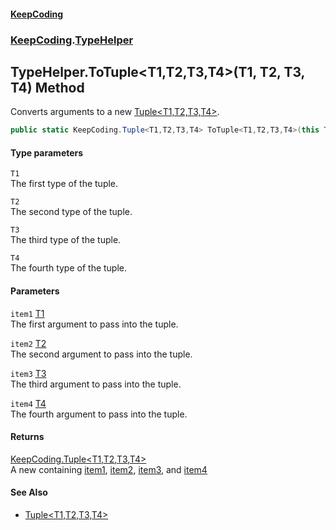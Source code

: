 #### [KeepCoding](index.md 'index')
### [KeepCoding](KeepCoding.md 'KeepCoding').[TypeHelper](KeepCoding_TypeHelper.md 'KeepCoding.TypeHelper')
## TypeHelper.ToTuple&lt;T1,T2,T3,T4&gt;(T1, T2, T3, T4) Method
Converts arguments to a new [Tuple&lt;T1,T2,T3,T4&gt;](KeepCoding_Tuple_T1_T2_T3_T4_.md 'KeepCoding.Tuple&lt;T1,T2,T3,T4&gt;').  
```csharp
public static KeepCoding.Tuple<T1,T2,T3,T4> ToTuple<T1,T2,T3,T4>(this T1 item1, T2 item2, T3 item3, T4 item4);
```
#### Type parameters
<a name='KeepCoding_TypeHelper_ToTuple_T1_T2_T3_T4_(T1_T2_T3_T4)_T1'></a>
`T1`  
The first type of the tuple.
  
<a name='KeepCoding_TypeHelper_ToTuple_T1_T2_T3_T4_(T1_T2_T3_T4)_T2'></a>
`T2`  
The second type of the tuple.
  
<a name='KeepCoding_TypeHelper_ToTuple_T1_T2_T3_T4_(T1_T2_T3_T4)_T3'></a>
`T3`  
The third type of the tuple.
  
<a name='KeepCoding_TypeHelper_ToTuple_T1_T2_T3_T4_(T1_T2_T3_T4)_T4'></a>
`T4`  
The fourth type of the tuple.
  
#### Parameters
<a name='KeepCoding_TypeHelper_ToTuple_T1_T2_T3_T4_(T1_T2_T3_T4)_item1'></a>
`item1` [T1](KeepCoding_TypeHelper_ToTuple_T1_T2_T3_T4_(T1_T2_T3_T4).md#KeepCoding_TypeHelper_ToTuple_T1_T2_T3_T4_(T1_T2_T3_T4)_T1 'KeepCoding.TypeHelper.ToTuple&lt;T1,T2,T3,T4&gt;(T1, T2, T3, T4).T1')  
The first argument to pass into the tuple.
  
<a name='KeepCoding_TypeHelper_ToTuple_T1_T2_T3_T4_(T1_T2_T3_T4)_item2'></a>
`item2` [T2](KeepCoding_TypeHelper_ToTuple_T1_T2_T3_T4_(T1_T2_T3_T4).md#KeepCoding_TypeHelper_ToTuple_T1_T2_T3_T4_(T1_T2_T3_T4)_T2 'KeepCoding.TypeHelper.ToTuple&lt;T1,T2,T3,T4&gt;(T1, T2, T3, T4).T2')  
The second argument to pass into the tuple.
  
<a name='KeepCoding_TypeHelper_ToTuple_T1_T2_T3_T4_(T1_T2_T3_T4)_item3'></a>
`item3` [T3](KeepCoding_TypeHelper_ToTuple_T1_T2_T3_T4_(T1_T2_T3_T4).md#KeepCoding_TypeHelper_ToTuple_T1_T2_T3_T4_(T1_T2_T3_T4)_T3 'KeepCoding.TypeHelper.ToTuple&lt;T1,T2,T3,T4&gt;(T1, T2, T3, T4).T3')  
The third argument to pass into the tuple.
  
<a name='KeepCoding_TypeHelper_ToTuple_T1_T2_T3_T4_(T1_T2_T3_T4)_item4'></a>
`item4` [T4](KeepCoding_TypeHelper_ToTuple_T1_T2_T3_T4_(T1_T2_T3_T4).md#KeepCoding_TypeHelper_ToTuple_T1_T2_T3_T4_(T1_T2_T3_T4)_T4 'KeepCoding.TypeHelper.ToTuple&lt;T1,T2,T3,T4&gt;(T1, T2, T3, T4).T4')  
The fourth argument to pass into the tuple.
  
#### Returns
[KeepCoding.Tuple&lt;](KeepCoding_Tuple_T1_T2_T3_T4_.md 'KeepCoding.Tuple&lt;T1,T2,T3,T4&gt;')[T1](KeepCoding_TypeHelper_ToTuple_T1_T2_T3_T4_(T1_T2_T3_T4).md#KeepCoding_TypeHelper_ToTuple_T1_T2_T3_T4_(T1_T2_T3_T4)_T1 'KeepCoding.TypeHelper.ToTuple&lt;T1,T2,T3,T4&gt;(T1, T2, T3, T4).T1')[,](KeepCoding_Tuple_T1_T2_T3_T4_.md 'KeepCoding.Tuple&lt;T1,T2,T3,T4&gt;')[T2](KeepCoding_TypeHelper_ToTuple_T1_T2_T3_T4_(T1_T2_T3_T4).md#KeepCoding_TypeHelper_ToTuple_T1_T2_T3_T4_(T1_T2_T3_T4)_T2 'KeepCoding.TypeHelper.ToTuple&lt;T1,T2,T3,T4&gt;(T1, T2, T3, T4).T2')[,](KeepCoding_Tuple_T1_T2_T3_T4_.md 'KeepCoding.Tuple&lt;T1,T2,T3,T4&gt;')[T3](KeepCoding_TypeHelper_ToTuple_T1_T2_T3_T4_(T1_T2_T3_T4).md#KeepCoding_TypeHelper_ToTuple_T1_T2_T3_T4_(T1_T2_T3_T4)_T3 'KeepCoding.TypeHelper.ToTuple&lt;T1,T2,T3,T4&gt;(T1, T2, T3, T4).T3')[,](KeepCoding_Tuple_T1_T2_T3_T4_.md 'KeepCoding.Tuple&lt;T1,T2,T3,T4&gt;')[T4](KeepCoding_TypeHelper_ToTuple_T1_T2_T3_T4_(T1_T2_T3_T4).md#KeepCoding_TypeHelper_ToTuple_T1_T2_T3_T4_(T1_T2_T3_T4)_T4 'KeepCoding.TypeHelper.ToTuple&lt;T1,T2,T3,T4&gt;(T1, T2, T3, T4).T4')[&gt;](KeepCoding_Tuple_T1_T2_T3_T4_.md 'KeepCoding.Tuple&lt;T1,T2,T3,T4&gt;')  
A new  containing [item1](KeepCoding_TypeHelper_ToTuple_T1_T2_T3_T4_(T1_T2_T3_T4).md#KeepCoding_TypeHelper_ToTuple_T1_T2_T3_T4_(T1_T2_T3_T4)_item1 'KeepCoding.TypeHelper.ToTuple&lt;T1,T2,T3,T4&gt;(T1, T2, T3, T4).item1'), [item2](KeepCoding_TypeHelper_ToTuple_T1_T2_T3_T4_(T1_T2_T3_T4).md#KeepCoding_TypeHelper_ToTuple_T1_T2_T3_T4_(T1_T2_T3_T4)_item2 'KeepCoding.TypeHelper.ToTuple&lt;T1,T2,T3,T4&gt;(T1, T2, T3, T4).item2'), [item3](KeepCoding_TypeHelper_ToTuple_T1_T2_T3_T4_(T1_T2_T3_T4).md#KeepCoding_TypeHelper_ToTuple_T1_T2_T3_T4_(T1_T2_T3_T4)_item3 'KeepCoding.TypeHelper.ToTuple&lt;T1,T2,T3,T4&gt;(T1, T2, T3, T4).item3'), and [item4](KeepCoding_TypeHelper_ToTuple_T1_T2_T3_T4_(T1_T2_T3_T4).md#KeepCoding_TypeHelper_ToTuple_T1_T2_T3_T4_(T1_T2_T3_T4)_item4 'KeepCoding.TypeHelper.ToTuple&lt;T1,T2,T3,T4&gt;(T1, T2, T3, T4).item4')
#### See Also
- [Tuple&lt;T1,T2,T3,T4&gt;](KeepCoding_Tuple_T1_T2_T3_T4_.md 'KeepCoding.Tuple&lt;T1,T2,T3,T4&gt;')
